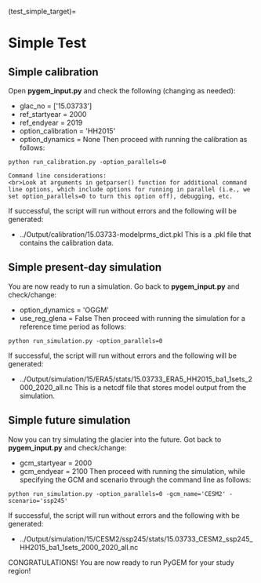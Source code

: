 (test_simple_target)=
# Simple Test
## Simple calibration
Open **pygem_input.py** and check the following (changing as needed):
* glac_no = ['15.03733']
* ref_startyear = 2000
* ref_endyear = 2019
* option_calibration = 'HH2015'
* option_dynamics = None
Then proceed with running the calibration as follows:
```
python run_calibration.py -option_parallels=0
```
```{note}
Command line considerations:
<br>Look at arguments in getparser() function for additional command line options, which include options for running in parallel (i.e., we set option_parallels=0 to turn this option off), debugging, etc.
```
If successful, the script will run without errors and the following will be generated:
* ../Output/calibration/15.03733-modelprms_dict.pkl
This is a .pkl file that contains the calibration data.

## Simple present-day simulation
You are now ready to run a simulation. Go back to **pygem_input.py** and check/change:
* option_dynamics = 'OGGM'
* use_reg_glena = False
Then proceed with running the simulation for a reference time period as follows:
```
python run_simulation.py -option_parallels=0
```
If successful, the script will run without errors and the following will be generated:
* ../Output/simulation/15/ERA5/stats/15.03733_ERA5_HH2015_ba1_1sets_2000_2020_all.nc
This is a netcdf file that stores model output from the simulation.

## Simple future simulation
Now you can try simulating the glacier into the future. Got back to **pygem_input.py** and check/change:
* gcm_startyear = 2000
* gcm_endyear = 2100
Then proceed with running the simulation, while specifying the GCM and scenario through the command line as follows:
```
python run_simulation.py -option_parallels=0 -gcm_name='CESM2' -scenario='ssp245'
```
If successful, the script will run without errors and the following with be generated: 
* ../Output/simulation/15/CESM2/ssp245/stats/15.03733_CESM2_ssp245_HH2015_ba1_1sets_2000_2020_all.nc


CONGRATULATIONS! You are now ready to run PyGEM for your study region!